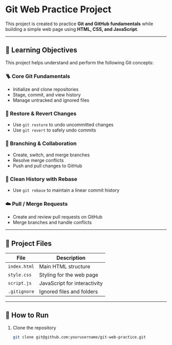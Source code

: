 # Git Web Practice Project

This project is created to practice **Git and GitHub fundamentals** while building a simple web page using **HTML, CSS, and JavaScript**.

---

## 🧠 Learning Objectives
This project helps understand and perform the following Git concepts:

### 🪜 Core Git Fundamentals
- Initialize and clone repositories  
- Stage, commit, and view history  
- Manage untracked and ignored files  

### 🔁 Restore & Revert Changes
- Use `git restore` to undo uncommitted changes  
- Use `git revert` to safely undo commits  

### 🌿 Branching & Collaboration
- Create, switch, and merge branches  
- Resolve merge conflicts  
- Push and pull changes to GitHub  

### 🧱 Clean History with Rebase
- Use `git rebase` to maintain a linear commit history  

### ☁️ Pull / Merge Requests
- Create and review pull requests on GitHub  
- Merge branches and handle conflicts  

---

## 🧩 Project Files
| File | Description |
|------|--------------|
| `index.html` | Main HTML structure |
| `style.css` | Styling for the web page |
| `script.js` | JavaScript for interactivity |
| `.gitignore` | Ignored files and folders |

---

## 🚀 How to Run
1. Clone the repository  
   ```bash
   git clone git@github.com:yourusername/git-web-practice.git
